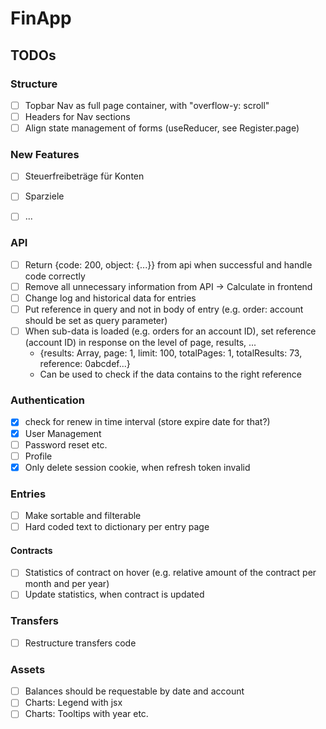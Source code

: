 # FinApp 


## TODOs

### Structure
- [ ] Topbar Nav as full page container, with "overflow-y: scroll"
- [ ] Headers for Nav sections
- [ ] Align state management of forms (useReducer, see Register.page)

### New Features
- [ ] Steuerfreibeträge für Konten
- [ ] Sparziele
- [ ] ...


### API
- [ ] Return {code: 200, object: {...}} from api when successful and handle code correctly
- [ ] Remove all unnecessary information from API -> Calculate in frontend
- [ ] Change log and historical data for entries
- [ ] Put reference in query and not in body of entry (e.g. order: account should be set as query parameter)
- [ ] When sub-data is loaded (e.g. orders for an account ID), set reference (account ID) in response on the level of page, results, ... 
  - {results: Array, page: 1, limit: 100, totalPages: 1, totalResults: 73, reference: 0abcdef...}
  - Can be used to check if the data contains to the right reference

### Authentication
- [x] check for renew in time interval (store expire date for that?)
- [x] User Management
- [ ] Password reset etc.
- [ ] Profile 
- [x] Only delete session cookie, when refresh token invalid
 
### Entries
- [ ] Make sortable and filterable
- [ ] Hard coded text to dictionary per entry page

#### Contracts
- [ ] Statistics of contract on hover (e.g. relative amount of the contract per month and per year) 
- [ ] Update statistics, when contract is updated 

### Transfers
- [ ] Restructure transfers code

### Assets
- [ ] Balances should be requestable by date and account
- [ ] Charts: Legend with jsx
- [ ] Charts: Tooltips with year etc.
